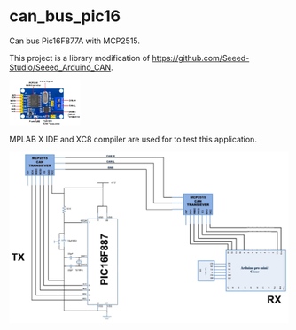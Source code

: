 # can_bus_pic16
 Can bus Pic16F877A with MCP2515.

 This project is a library modification of https://github.com/Seeed-Studio/Seeed_Arduino_CAN. 

<img src="media/MCP2515.jpg" width="128"/>

 MPLAB X IDE and XC8 compiler are used for to test this application.

![Circuit Diagram](media/Circuit-Diagram0.jpg)

